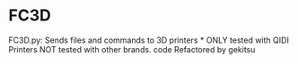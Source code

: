 # FC3D
FC3D.py: Sends files and commands to 3D printers * ONLY tested with QIDI Printers NOT tested with other brands.
code Refactored by gekitsu
